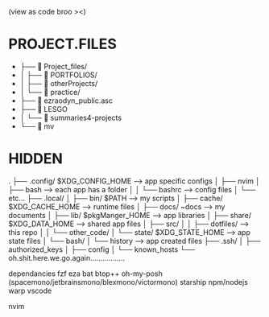 (view as code broo ><)

# PROJECT.FILES          
   - ├──  Project_files/
   - │  ├──  PORTFOLIOS/
   - │  ├──  otherProjects/
   - │  └──  practice/ 
   - ├── 󰦝 ezraodyn_public.asc
   - ├──  LESGO
   - │  └──  summaries4-projects
   - └──  mv
# HIDDEN
   .
├── .config/ $XDG_CONFIG_HOME --> app specific configs
│   ├── nvim
│   ├── bash       --> each app has a folder
│   │   └── bashrc --> config files
│   └── etc...
├── .local/
│   ├── bin/   $PATH            --> my scripts
│   ├── cache/ $XDG_CACHE_HOME  --> runtime files
│   ├── docs/  ~docs            --> my documents
│   ├── lib/   $pkgManger_HOME  --> app libraries
│   ├── share/ $XDG_DATA_HOME   --> shared app files
│   ├── src/
│   │   ├── dotfiles/   --> this repo
│   │   └── other_code/
│   └── state/ $XDG_STATE_HOME  --> app state files
│       └── bash/
│           └── history --> app created files
├── .ssh/
│   ├── authorized_keys
│   ├── config
│   └── known_hosts
└── oh.shit.here.we.go.again.................

dependancies
fzf
eza
bat
btop++
oh-my-posh (spacemono/jetbrainsmono/blexmono/victormono)
starship
npm/nodejs
warp
vscode

nvim

